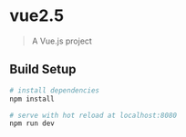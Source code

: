 # vue2.5

> A Vue.js project

## Build Setup

``` bash
# install dependencies
npm install

# serve with hot reload at localhost:8080
npm run dev

